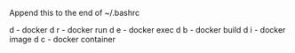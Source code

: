 Append this to the end of ~/.bashrc

d - docker 
d r - docker run
d e - docker exec
d b - docker build
d i - docker image
d c - docker container
